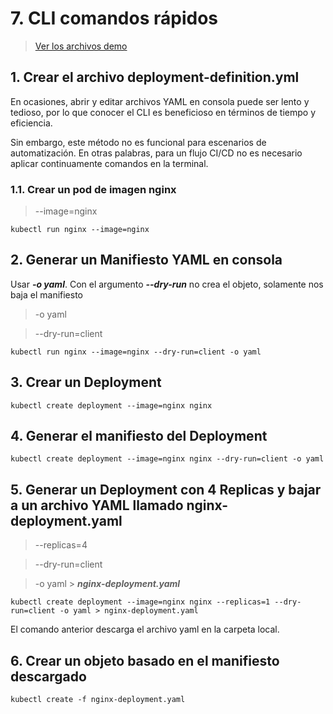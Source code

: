 # 7. CLI comandos rápidos <!-- omit in TOC -->

> [Ver los archivos demo](./kubelabs-files-demo)

## 1. Crear el archivo deployment-definition.yml
En ocasiones, abrir y editar archivos YAML en consola puede ser lento y tedioso, por lo que conocer el CLI es beneficioso en términos de tiempo y eficiencia.

Sin embargo, este método no es funcional para escenarios de automatización. En otras palabras, para un flujo CI/CD no es necesario aplicar continuamente comandos en la terminal.

### 1.1. Crear un pod de imagen nginx
> --image=nginx

```vim
kubectl run nginx --image=nginx
```

## 2. Generar un Manifiesto YAML en consola
Usar ***-o yaml***. Con el argumento ***--dry-run*** no crea el objeto, solamente nos baja el manifiesto
> -o yaml

> --dry-run=client

```vim
kubectl run nginx --image=nginx --dry-run=client -o yaml
```

## 3. Crear un Deployment
```vim
kubectl create deployment --image=nginx nginx
```

## 4. Generar el manifiesto del Deployment
```vim
kubectl create deployment --image=nginx nginx --dry-run=client -o yaml
```

## 5. Generar un Deployment con 4 Replicas y bajar a un archivo YAML llamado nginx-deployment.yaml
> --replicas=4

> --dry-run=client

> -o yaml > ***nginx-deployment.yaml***
```vim
kubectl create deployment --image=nginx nginx --replicas=1 --dry-run=client -o yaml > nginx-deployment.yaml
```
El comando anterior descarga el archivo yaml en la carpeta local.

## 6. Crear un objeto basado en el manifiesto descargado
```vim
kubectl create -f nginx-deployment.yaml
```

